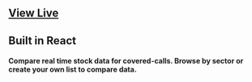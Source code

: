 <h2><a href="https://www.coveredcalls.dev/" target="_blank">View Live</a><h2>
  
  
<h2>Built in React</h2>
<h4>Compare real time stock data for covered-calls. Browse by sector or create your own list to compare data.</h4>






